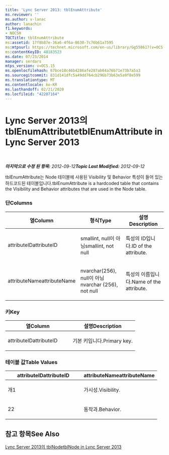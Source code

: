```yaml
---
title: 'Lync Server 2013: tblEnumAttribute'
ms.reviewer: ''
ms.author: v-lanac
author: lanachin
f1.keywords:
- NOCSH
TOCTitle: tblEnumAttribute
ms:assetid: 17f8b87e-36a6-4f6a-8630-7c76b61a7595
ms:mtpsurl: https://technet.microsoft.com/en-us/library/Gg558617(v=OCS.15)
ms:contentKeyID: 48183523
ms.date: 07/23/2014
manager: serdars
mtps_version: v=OCS.15
ms.openlocfilehash: 67bce18c46b4286afe287ab04a76b71e73b7a5a3
ms.sourcegitcommit: 831d141dfc5a49dd764cb296b73b63e5a9f8e599
ms.translationtype: MT
ms.contentlocale: ko-KR
ms.lasthandoff: 02/21/2020
ms.locfileid: "42207164"
---
```

<div data-xmlns="http://www.w3.org/1999/xhtml">

<div class="topic" data-xmlns="http://www.w3.org/1999/xhtml" data-msxsl="urn:schemas-microsoft-com:xslt" data-cs="https://msdn.microsoft.com/">

<div data-asp="https://msdn2.microsoft.com/asp">

# <a name="tblenumattribute-in-lync-server-2013"></a><span data-ttu-id="e82f1-102">Lync Server 2013의 tblEnumAttribute</span><span class="sxs-lookup"><span data-stu-id="e82f1-102">tblEnumAttribute in Lync Server 2013</span></span>

</div>

<div id="mainSection">

<div id="mainBody">

<span> </span>

<span data-ttu-id="e82f1-103">_**마지막으로 수정 된 항목:** 2012-09-12_</span><span class="sxs-lookup"><span data-stu-id="e82f1-103">_**Topic Last Modified:** 2012-09-12_</span></span>

<span data-ttu-id="e82f1-104">tblEnumAttribute는 Node 테이블에 사용된 Visibility 및 Behavior 특성이 들어 있는 하드코드된 테이블입니다.</span><span class="sxs-lookup"><span data-stu-id="e82f1-104">tblEnumAttribute is a hardcoded table that contains the Visibility and Behavior attributes that are used in the Node table.</span></span>

### <a name="columns"></a><span data-ttu-id="e82f1-105">단</span><span class="sxs-lookup"><span data-stu-id="e82f1-105">Columns</span></span>

<table>
<colgroup>
<col style="width: 33%" />
<col style="width: 33%" />
<col style="width: 33%" />
</colgroup>
<thead>
<tr class="header">
<th><span data-ttu-id="e82f1-106">열</span><span class="sxs-lookup"><span data-stu-id="e82f1-106">Column</span></span></th>
<th><span data-ttu-id="e82f1-107">형식</span><span class="sxs-lookup"><span data-stu-id="e82f1-107">Type</span></span></th>
<th><span data-ttu-id="e82f1-108">설명</span><span class="sxs-lookup"><span data-stu-id="e82f1-108">Description</span></span></th>
</tr>
</thead>
<tbody>
<tr class="odd">
<td><p><span data-ttu-id="e82f1-109">attributeID</span><span class="sxs-lookup"><span data-stu-id="e82f1-109">attributeID</span></span></p></td>
<td><p><span data-ttu-id="e82f1-110">smallint, null이 아님</span><span class="sxs-lookup"><span data-stu-id="e82f1-110">smallint, not null</span></span></p></td>
<td><p><span data-ttu-id="e82f1-111">특성의 ID입니다.</span><span class="sxs-lookup"><span data-stu-id="e82f1-111">ID of the attribute.</span></span></p></td>
</tr>
<tr class="even">
<td><p><span data-ttu-id="e82f1-112">attributeName</span><span class="sxs-lookup"><span data-stu-id="e82f1-112">attributeName</span></span></p></td>
<td><p><span data-ttu-id="e82f1-113">nvarchar(256), null이 아님</span><span class="sxs-lookup"><span data-stu-id="e82f1-113">nvarchar (256), not null</span></span></p></td>
<td><p><span data-ttu-id="e82f1-114">특성의 이름입니다.</span><span class="sxs-lookup"><span data-stu-id="e82f1-114">Name of the attribute.</span></span></p></td>
</tr>
</tbody>
</table>


### <a name="key"></a><span data-ttu-id="e82f1-115">키</span><span class="sxs-lookup"><span data-stu-id="e82f1-115">Key</span></span>

<table>
<colgroup>
<col style="width: 50%" />
<col style="width: 50%" />
</colgroup>
<thead>
<tr class="header">
<th><span data-ttu-id="e82f1-116">열</span><span class="sxs-lookup"><span data-stu-id="e82f1-116">Column</span></span></th>
<th><span data-ttu-id="e82f1-117">설명</span><span class="sxs-lookup"><span data-stu-id="e82f1-117">Description</span></span></th>
</tr>
</thead>
<tbody>
<tr class="odd">
<td><p><span data-ttu-id="e82f1-118">attributeID</span><span class="sxs-lookup"><span data-stu-id="e82f1-118">attributeID</span></span></p></td>
<td><p><span data-ttu-id="e82f1-119">기본 키입니다.</span><span class="sxs-lookup"><span data-stu-id="e82f1-119">Primary key.</span></span></p></td>
</tr>
</tbody>
</table>


### <a name="table-values"></a><span data-ttu-id="e82f1-120">테이블 값</span><span class="sxs-lookup"><span data-stu-id="e82f1-120">Table Values</span></span>

<table>
<colgroup>
<col style="width: 50%" />
<col style="width: 50%" />
</colgroup>
<thead>
<tr class="header">
<th><span data-ttu-id="e82f1-121">attributeID</span><span class="sxs-lookup"><span data-stu-id="e82f1-121">attributeID</span></span></th>
<th><span data-ttu-id="e82f1-122">attributeName</span><span class="sxs-lookup"><span data-stu-id="e82f1-122">attributeName</span></span></th>
</tr>
</thead>
<tbody>
<tr class="odd">
<td><p><span data-ttu-id="e82f1-123">개</span><span class="sxs-lookup"><span data-stu-id="e82f1-123">1</span></span></p></td>
<td><p><span data-ttu-id="e82f1-124">가시성.</span><span class="sxs-lookup"><span data-stu-id="e82f1-124">Visibility.</span></span></p></td>
</tr>
<tr class="even">
<td><p><span data-ttu-id="e82f1-125">2</span><span class="sxs-lookup"><span data-stu-id="e82f1-125">2</span></span></p></td>
<td><p><span data-ttu-id="e82f1-126">동작과.</span><span class="sxs-lookup"><span data-stu-id="e82f1-126">Behavior.</span></span></p></td>
</tr>
</tbody>
</table>


<div>

## <a name="see-also"></a><span data-ttu-id="e82f1-127">참고 항목</span><span class="sxs-lookup"><span data-stu-id="e82f1-127">See Also</span></span>


[<span data-ttu-id="e82f1-128">Lync Server 2013의 tblNode</span><span class="sxs-lookup"><span data-stu-id="e82f1-128">tblNode in Lync Server 2013</span></span>](lync-server-2013-tblnode.md)  
  

</div>

</div>

<span> </span>

</div>

</div>

</div>

